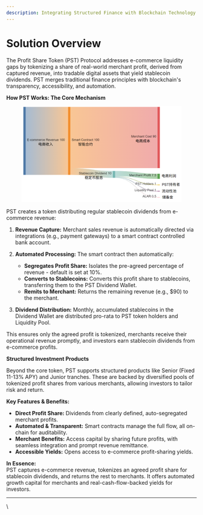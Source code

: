 ```yaml
---
description: Integrating Structured Finance with Blockchain Technology
---
```


# Solution Overview

The Profit Share Token (PST) Protocol addresses e-commerce liquidity gaps by tokenizing a share of real-world merchant profit, derived from captured revenue, into tradable digital assets that yield stablecoin dividends. PST merges traditional finance principles with blockchain's transparency, accessibility, and automation.

**How PST Works: The Core Mechanism**

<figure><img src="../.gitbook/assets/image (26).png" alt=""><figcaption></figcaption></figure>

PST creates a token distributing regular stablecoin dividends from e-commerce revenue:

1.  **Revenue Capture:** Merchant sales revenue is automatically directed via integrations (e.g., payment gateways) to a smart contract controlled bank account.


2. **Automated Processing:** The smart contract then automatically:
   * **Segregates Profit Share:** Isolates the pre-agreed percentage of revenue - default is set at 10%.
   * **Converts to Stablecoins:** Converts this profit share to stablecoins, transferring them to the PST Dividend Wallet.
   * **Remits to Merchant:** Returns the remaining revenue (e.g., $90) to the merchant.
3. **Dividend Distribution:** Monthly, accumulated stablecoins in the Dividend Wallet are distributed pro-rata to PST token holders and Liquidity Pool.

This ensures only the agreed profit is tokenized, merchants receive their operational revenue promptly, and investors earn stablecoin dividends from e-commerce profits.

**Structured Investment Products**

Beyond the core token, PST supports structured products like Senior (Fixed 11-13% APY) and Junior tranches. These are backed by diversified pools of tokenized profit shares from various merchants, allowing investors to tailor risk and return.

**Key Features & Benefits:**

* **Direct Profit Share:** Dividends from clearly defined, auto-segregated merchant profits.
* **Automated & Transparent:** Smart contracts manage the full flow, all on-chain for auditability.
* **Merchant Benefits:** Access capital by sharing future profits, with seamless integration and prompt revenue remittance.
* **Accessible Yields:** Opens access to e-commerce profit-sharing yields.

**In Essence:**\
PST captures e-commerce revenue, tokenizes an agreed profit share for stablecoin dividends, and returns the rest to merchants. It offers automated growth capital for merchants and real-cash-flow-backed yields for investors.

***

\
